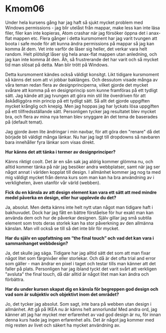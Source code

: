 Kmom06
===============================

Under hela kursens gång har jag haft så sjukt mycket problem med Windows permissions -
jag blir utelåst från mappar, make less kan inte läsa filer, filer kan inte kopieras,
Atom crashar när jag försöker öppna det i anax-flat mappen etc. Flera gånger i detta
kursmoment har jag varit tvungen att boota i safe mode för att kunna ändra permissions
på mappar så jag kan komma åt dem. Vet inte varför de låser sig heller, det verkar
vara helt random. Helt plötsligt låser sig hela anax-flat mappen utan anledning,
och jag kan inte komma åt den. Åh, så frustrerande det har varit och så mycket
tid man slösat på detta. Man blir trött på Windows.

Detta kursmoment kändes också väldigt konsitgt. Likt tidigare kursmoment så känns det
som att vi jobbar baklänges. Och dessutom visade många av våra teman redan flera
av designprinciperna, vilket gjorde det mycket svårare att komma på en designprincip
som kunne framföras på ett tydligt sätt. Jag kände att jag tvungen att göra min stil
lite överdriven för att åskådliggöra min princip på ett tydligt sätt. Så allt det gjorde
uppgiften mycket krånglig och knepig. Men jag hoppas jag har lyckats lösa uppgiften
på ett tillfredsställande sätt. Personligen tycker jag resultatet blev mycket bra,
och flera av mina nya teman blev snyggare än det tema de baserades på (default temat).

Jag gjorde även lite ändringar i min navbar, för att göra den "renare" då det började
bli väldigt många länkar. Nu har jag lagt till dropdowns så navbaren bara innehåller
fyra länkar som visas direkt.

**Hur känns det att tänka i termer av designprinciper?**

Känns riktigt coolt. Det är en sån sak jag aldrig kommer glömma nu, och alltid kommer
tänka på när jag besöker andra webbplatser, samt när jag ser något annat i världen
kopplat till design. I allmänhet kommer jag nog ta med mig väldigt mycket från denna
kurs som man kan ha bra användning av i verkligheten, även utanför vår värld (webben).

**Fick du en känsla av att design element kan vara ett sätt att med mindre medel påverka en design, eller hur upplevde du det?**

Ja, absolut. Men detta känns inte helt nytt utan något man tidigare haft i bakhuvudet.
Dock har jag fått en bättre förståelse för hur exakt man kan använda dem och hur
de påverkar designen. Själv gillar jag små subtila element som trots deras storlek
kan ha stor påverkning av den allmänna känslan. Man vill också se till så det inte blir för
mycket.

**Har du själv en uppfattning om “the final touch” och vad det kan vara i sammanhanget webbdesign?**

Ja, det skulle jag säga. Tidigare har jag alltid sätt det som att man fixar något litet
som färgnivåer eller storlekar. Och då är det ofta trial and error som gäller - man
ändrar en pixel i taget och testar tills man känner att det faller på plats. Personligen
har jag ibland tyckt det varit svårt att verkligen "avsluta" the final touch, då där
alltid är något litet man kan ändra och förbättra.

**Har du under kursen skapat dig en känsla för begreppen god design och vad som är subjektiv och objektivt inom det området?**

Jo, det tycker jag absolut. Som sagt, inte bara på webben utan design i allmänhet.
Att gå på IKEA nu är känns helt annorlunda! Med andra ord, jag känner att jag har
mycket mer erfarenhet av vad god design är nu, för innan denna kurs hade jag ingen
erfarenhet alls. Det är något jag kommer med mig resten av livet och säkert
ha mycket användning av.
